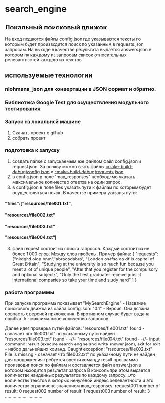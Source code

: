 # search_engine
## Локальный поисковый движок.
На вход подаются файлы config.json где указываются тексты по которым будет производится поиск по указанным в requests.json запросам.
На выходе в качестве результата выдается answers.json в котором по каждому из запросам список относительных релевантностей каждого из текстов.

## используемые технологии
### nlohmann_json для конвертации в JSON формат  и обратно.
### Библиотека Google Test для осуществления модульного тестирования

### Запуск на локальной машине
1. Скачать проект с github
2. собрать проект
### подготовка к запуску
   1. создать папке с запускаемым exe файлом файл config.json и request.json. За основу можно взять файлы [cmake-build-debug/config.json](https://github.com/Volkivanv/search_engine/blob/b417d6f804d19a90ad45d7e9c2efa56ca1a49713/cmake-build-debug/config.json) и [cmake-build-debug/requests.json](https://github.com/Volkivanv/search_engine/blob/b417d6f804d19a90ad45d7e9c2efa56ca1a49713/cmake-build-debug/requests.json)
   2. в config.json в поле "max_responses" необходимо указать максимальное количество ответов на один запрос.
   3. в config.json в поле files указать пути к файлам по которым будет осуществляться поиск. В качестве примера указаны пути:  
  #### "files":["resources/file001.txt",
  ####          "resources/file002.txt",
  ####          "resources/file003.txt",
  ####          "resources/file004.txt"]
   3. файл request состоит из списка запросов. Каждый состоит из не более 1 000 слов. Между слов пробелы. 
   Пример файла:
   {
   "requests":["nkdghd oiop bnm","abracadabra",
                "London asdfsa oa df is capital of Great Britain",
                "Studying at the university is so much fun because you meet a lot of unique people",
                "After that you register for the compulsory and optional subjects",
                "Only the best graduates receive jobs at international companies so take your time and study hard"
   ]
   }
### работа программы
При запуске программа показывает
"MySearchEngine" - Название поискового движка из файла config.json:
"0.1" - Версия. Она должна совпасть с версией приложения. В противном случае будет выдана ошибка.
5 - максимальное количество запросов

Далее идет проверка путей файлов:
"resources/file001.txt" found - означает что file001.txt" по указанному пути найден
"resources/file003.txt" found - -//-
"resources/file004.txt" found - -//-
input command:  result (execute search engine and write answer.json), exit for exit - набор дальнейших команд.
Caught exception: "resources/file002.txt" File is missing - означает что file002.txt" по указанному пути не найден
для продолжения требуется ввести команду result
программа производит поиск по файлам и составляется файл answer.json в котором находится результат запроса
В консоль при этом выдается количество найденных результатов по каждому запросу. Это количество текстов в которых ненулевой индекс релевантности и это количество ограничено значением max_responses.
request001 number of result: 0
request002 number of result: 1
request003 number of result: 3
..............................
